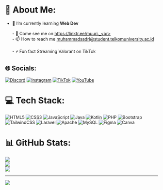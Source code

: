 # 💫 About Me:
- 🌱 I’m currently learning **Web Dev**<br><br>- 📝 Come see me on https://linktr.ee/muuri._<br><br>- 📫 How to reach me muhammadsadri@student.telkomuniversity.ac.id<br><br>- ⚡ Fun fact Streaming Valorant on TikTok


## 🌐 Socials:
[![Discord](https://img.shields.io/badge/Discord-%237289DA.svg?logo=discord&logoColor=white)](htttps://discord.gg/https://discord.gg/vR4XkGyASD) [![Instagram](https://img.shields.io/badge/Instagram-%23E4405F.svg?logo=Instagram&logoColor=white)](https://instagram.com/muhammadsadri19) [![TikTok](https://img.shields.io/badge/TikTok-%23000000.svg?logo=TikTok&logoColor=white)](https://tiktok.com/@4ceindo) [![YouTube](https://img.shields.io/badge/YouTube-%23FF0000.svg?logo=YouTube&logoColor=white)](https://youtube.com/c/4ceindo) 

# 💻 Tech Stack:
![HTML5](https://img.shields.io/badge/html5-%23E34F26.svg?style=for-the-badge&logo=html5&logoColor=white) ![CSS3](https://img.shields.io/badge/css3-%231572B6.svg?style=for-the-badge&logo=css3&logoColor=white) ![JavaScript](https://img.shields.io/badge/javascript-%23323330.svg?style=for-the-badge&logo=javascript&logoColor=%23F7DF1E) ![Java](https://img.shields.io/badge/java-%23ED8B00.svg?style=for-the-badge&logo=java&logoColor=white) ![Kotlin](https://img.shields.io/badge/kotlin-%230095D5.svg?style=for-the-badge&logo=kotlin&logoColor=white) ![PHP](https://img.shields.io/badge/php-%23777BB4.svg?style=for-the-badge&logo=php&logoColor=white) ![Bootstrap](https://img.shields.io/badge/bootstrap-%23563D7C.svg?style=for-the-badge&logo=bootstrap&logoColor=white) ![TailwindCSS](https://img.shields.io/badge/tailwindcss-%2338B2AC.svg?style=for-the-badge&logo=tailwind-css&logoColor=white) ![Laravel](https://img.shields.io/badge/laravel-%23FF2D20.svg?style=for-the-badge&logo=laravel&logoColor=white) ![Apache](https://img.shields.io/badge/apache-%23D42029.svg?style=for-the-badge&logo=apache&logoColor=white) ![MySQL](https://img.shields.io/badge/mysql-%2300f.svg?style=for-the-badge&logo=mysql&logoColor=white) 	![Figma](https://img.shields.io/badge/figma-%23F24E1E.svg?style=for-the-badge&logo=figma&logoColor=white) ![Canva](https://img.shields.io/badge/Canva-%2300C4CC.svg?style=for-the-badge&logo=Canva&logoColor=white)
# 📊 GitHub Stats:
![](https://github-readme-stats.vercel.app/api?username=muhammadsadri19&theme=blue-green&hide_border=false&include_all_commits=false&count_private=false)<br/>
![](https://github-readme-streak-stats.herokuapp.com/?user=muhammadsadri19&theme=blue-green&hide_border=false)<br/>
![](https://github-readme-stats.vercel.app/api/top-langs/?username=muhammadsadri19&theme=blue-green&hide_border=false&include_all_commits=false&count_private=false&layout=compact)

---
[![](https://visitcount.itsvg.in/api?id=muhammadsadri19&icon=0&color=3)](https://visitcount.itsvg.in)

<!-- Proudly created with GPRM ( https://gprm.itsvg.in ) -->
